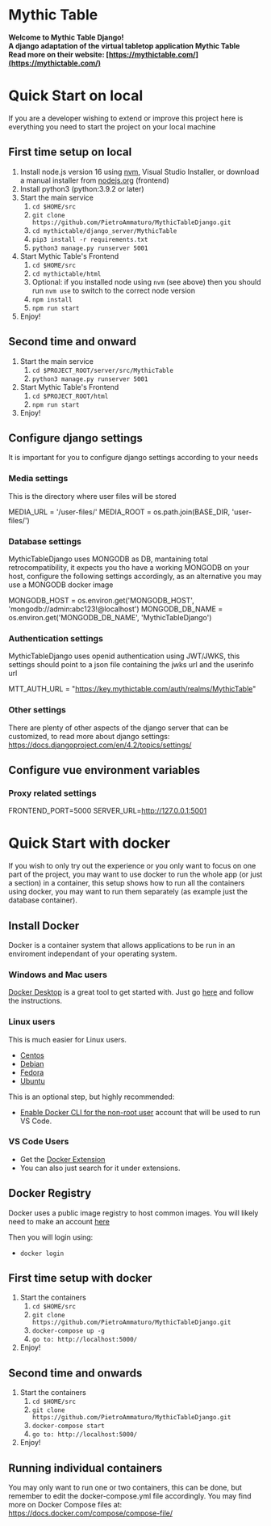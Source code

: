 
# Mythic Table

**Welcome to Mythic Table Django!<br/>A django adaptation of the virtual tabletop application Mythic Table<br/>Read more on their website: [https://mythictable.com/](https://mythictable.com/)**

# Quick Start on local

If you are a developer wishing to extend or improve this project here is everything you need to start the project on your local machine

## First time setup on local

1. Install node.js version 16 using [nvm](https://github.com/nvm-sh/nvm), Visual Studio Installer, or download a manual installer from [nodejs.org](https://nodejs.org/en/download/) (frontend)
2. Install python3 (python:3.9.2 or later)
3. Start the main service
   1. `cd $HOME/src`
   2. `git clone https://github.com/PietroAmmaturo/MythicTableDjango.git`
   3. `cd mythictable/django_server/MythicTable`
   4. `pip3 install -r requirements.txt`
   5. `python3 manage.py runserver 5001`
4. Start Mythic Table's Frontend
   1. `cd $HOME/src`
   2. `cd mythictable/html`
   3. Optional: if you installed node using `nvm` (see above) then you should run `nvm use` to switch to the correct node version
   4. `npm install`
   5. `npm run start`
5. Enjoy!

## Second time and onward

1. Start the main service
   1. `cd $PROJECT_ROOT/server/src/MythicTable`
   2. `python3 manage.py runserver 5001`
2. Start Mythic Table's Frontend
   1. `cd $PROJECT_ROOT/html`
   3. `npm run start`
3. Enjoy!

## Configure django settings

It is important for you to configure django settings according to your needs

### Media settings

This is the directory where user files will be stored

MEDIA_URL = '/user-files/' 
MEDIA_ROOT = os.path.join(BASE_DIR, 'user-files/') 

### Database settings

MythicTableDjango uses MONGODB as DB, mantaining total retrocompatibility,
it expects you tho have a working MONGODB on your host, configure the following settings accordingly,
as an alternative you may use a MONGODB docker image

MONGODB_HOST = os.environ.get('MONGODB_HOST', 'mongodb://admin:abc123!@localhost')
MONGODB_DB_NAME = os.environ.get('MONGODB_DB_NAME', 'MythicTableDjango')

### Authentication settings

MythicTableDjango uses openid authentication using JWT/JWKS, this settings should
point to a json file containing the jwks url and the userinfo url

MTT_AUTH_URL = "https://key.mythictable.com/auth/realms/MythicTable"

### Other settings

There are plenty of other aspects of the django server that can be customized, to read more about
django settings: https://docs.djangoproject.com/en/4.2/topics/settings/

## Configure vue environment variables

### Proxy related settings

FRONTEND_PORT=5000
SERVER_URL=http://127.0.0.1:5001

# Quick Start with docker

If you wish to only try out the experience or you only want to focus on one part
of the project, you may want to use docker to run the whole app (or just a section)
in a container, this setup shows how to run all the containers using docker, you
may want to run them separately (as example just the database container).

## Install Docker

Docker is a container system that allows applications to be run in an enviroment
independant of your operating system.

### Windows and Mac users

[Docker Desktop](https://www.docker.com/products/docker-desktop) is a great tool
to get started with. Just go [here](https://www.docker.com/products/docker-desktop)
and follow the instructions.

### Linux users

This is much easier for Linux users.

- [Centos](https://docs.docker.com/install/linux/docker-ce/centos/)
- [Debian](https://docs.docker.com/install/linux/docker-ce/debian/)
- [Fedora](https://docs.docker.com/install/linux/docker-ce/fedora/)
- [Ubuntu](https://docs.docker.com/install/linux/docker-ce/ubuntu/)

This is an optional step, but highly recommended:

- [Enable Docker CLI for the non-root user](https://docs.docker.com/install/linux/linux-postinstall/#manage-docker-as-a-non-root-user)
  account that will be used to run VS Code.

### VS Code Users

- Get the [Docker Extension](https://github.com/microsoft/vscode-docker)
- You can also just search for it under extensions.

## Docker Registry

Docker uses a public image registry to host common images. You will likely need to make an account [here](https://hub.docker.com/)

Then you will login using:

- `docker login`

## First time setup with docker

1. Start the containers
   1. `cd $HOME/src`
   2. `git clone https://github.com/PietroAmmaturo/MythicTableDjango.git`
   3. `docker-compose up -g`
   4. `go to: http://localhost:5000/`
2. Enjoy!

## Second time and onwards

1. Start the containers
   1. `cd $HOME/src`
   2. `git clone https://github.com/PietroAmmaturo/MythicTableDjango.git`
   3. `docker-compose start`
   4. `go to: http://localhost:5000/`
2. Enjoy!

## Running individual containers

You may only want to run one or two containers, this can be done, but remember
to edit the docker-compose.yml file accordingly.
You may find more on Docker Compose files at: https://docs.docker.com/compose/compose-file/

